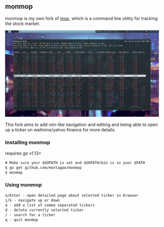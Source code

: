 ## monmop

monmop is my own fork of [mop](https://github.com/mop-tracker/mop), which is a command line utility for tracking the stock market.

![Screenshot](https://raw.githubusercontent.com/montagao/monmop/master/docs/screenshot.png "monmop")

This fork aims to add vim-like navigation and editing and being able to open up a ticker on wallmine/yahoo finance for more details.

### Installing monmop
requires go v1.13+
```
# Make sure your $GOPATH is set and $GOPATH/bin is in your $PATH
$ go get github.com/montagao/monmop
$ monmop
```

### Using monmop
```
o/Enter - open detailed page about selected ticker in browser
j/k - navigate up or down
a - add a list of comma separated tickers
d - delete currently selected ticker
/ - search for a ticker
q - quit monmop
```
